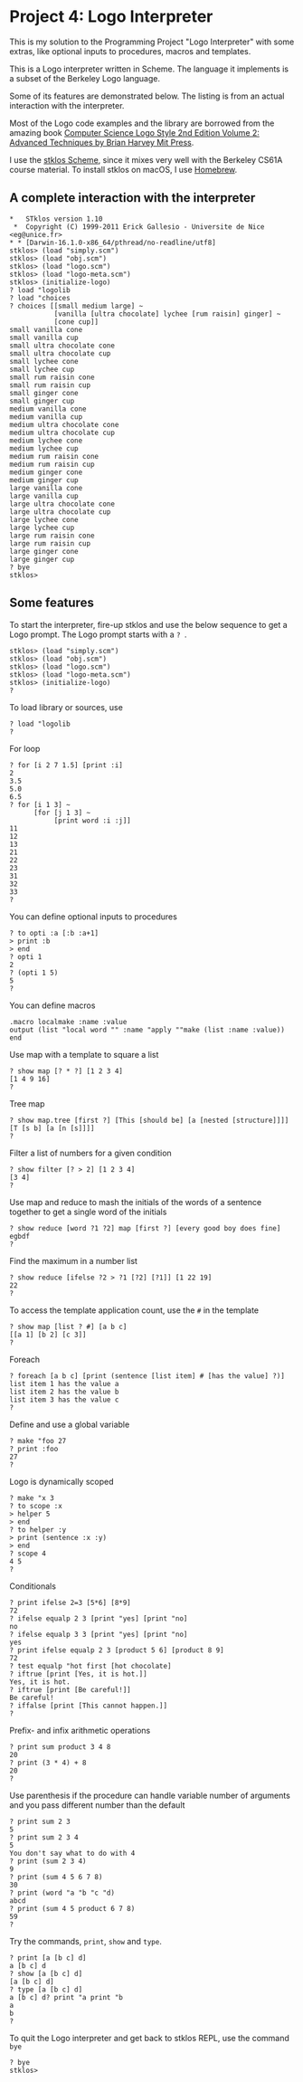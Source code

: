 # Project 4: Logo Interpreter

This is my solution to the Programming Project "Logo Interpreter" with some extras, like optional inputs to procedures, macros and templates.

This is a Logo interpreter written in Scheme. The language it implements is a subset of the Berkeley Logo language.

Some of its features are demonstrated below. The listing is from an actual interaction with the interpreter.

Most of the Logo code examples and the library are borrowed from the amazing book [Computer Science Logo Style 2nd Edition Volume 2: Advanced Techniques by Brian Harvey Mit Press](https://people.eecs.berkeley.edu/~bh/v2-toc2.html).

I use the [stklos Scheme](http://www.stklos.net), since it mixes very well with the Berkeley CS61A course material. To install stklos on macOS, I use [Homebrew](https://brew.sh).

## A complete interaction with the interpreter

```
*   STklos version 1.10
 *  Copyright (C) 1999-2011 Erick Gallesio - Universite de Nice <eg@unice.fr>
* * [Darwin-16.1.0-x86_64/pthread/no-readline/utf8]
stklos> (load "simply.scm")
stklos> (load "obj.scm")
stklos> (load "logo.scm")
stklos> (load "logo-meta.scm")
stklos> (initialize-logo)
? load "logolib 
? load "choices 
? choices [[small medium large] ~
           [vanilla [ultra chocolate] lychee [rum raisin] ginger] ~
           [cone cup]]
small vanilla cone
small vanilla cup
small ultra chocolate cone
small ultra chocolate cup
small lychee cone
small lychee cup
small rum raisin cone
small rum raisin cup
small ginger cone
small ginger cup
medium vanilla cone
medium vanilla cup
medium ultra chocolate cone
medium ultra chocolate cup
medium lychee cone
medium lychee cup
medium rum raisin cone
medium rum raisin cup
medium ginger cone
medium ginger cup
large vanilla cone
large vanilla cup
large ultra chocolate cone
large ultra chocolate cup
large lychee cone
large lychee cup
large rum raisin cone
large rum raisin cup
large ginger cone
large ginger cup
? bye
stklos> 
```

## Some features

To start the interpreter, fire-up stklos and use the below sequence to get a Logo prompt. The Logo prompt starts with a `? `.

```
stklos> (load "simply.scm")
stklos> (load "obj.scm")
stklos> (load "logo.scm")
stklos> (load "logo-meta.scm")
stklos> (initialize-logo)
?
```

To load library or sources, use

```
? load "logolib
?
```

For loop

```
? for [i 2 7 1.5] [print :i]
2
3.5
5.0
6.5
? for [i 1 3] ~
      [for [j 1 3] ~
           [print word :i :j]]
11
12
13
21
22
23
31
32
33
? 
```

You can define optional inputs to procedures

```
? to opti :a [:b :a+1]
> print :b
> end
? opti 1
2
? (opti 1 5)
5
?
```

You can define macros

```
.macro localmake :name :value
output (list "local word "" :name "apply ""make (list :name :value))
end
```

Use map with a template to square a list

```
? show map [? * ?] [1 2 3 4]
[1 4 9 16]
?
```

Tree map

```
? show map.tree [first ?] [This [should be] [a [nested [structure]]]]
[T [s b] [a [n [s]]]]
?
```

Filter a list of numbers for a given condition

```
? show filter [? > 2] [1 2 3 4]
[3 4]
?
```

Use map and reduce to mash the initials of the words of a sentence together to get a single word of the initials

```
? show reduce [word ?1 ?2] map [first ?] [every good boy does fine]
egbdf
?
```

Find the maximum in a number list

```
? show reduce [ifelse ?2 > ?1 [?2] [?1]] [1 22 19]
22
?
```

To access the template application count, use the `#` in the template

```
? show map [list ? #] [a b c]
[[a 1] [b 2] [c 3]]
?
```

Foreach

```
? foreach [a b c] [print (sentence [list item] # [has the value] ?)]
list item 1 has the value a
list item 2 has the value b
list item 3 has the value c
?
```

Define and use a global variable

```
? make "foo 27
? print :foo
27
?
```

Logo is dynamically scoped

```
? make "x 3
? to scope :x
> helper 5
> end
? to helper :y
> print (sentence :x :y)
> end
? scope 4
4 5
?
```

Conditionals

```
? print ifelse 2=3 [5*6] [8*9]
72
? ifelse equalp 2 3 [print "yes] [print "no]
no
? ifelse equalp 3 3 [print "yes] [print "no]
yes
? print ifelse equalp 2 3 [product 5 6] [product 8 9]
72
? test equalp "hot first [hot chocolate]
? iftrue [print [Yes, it is hot.]]
Yes, it is hot.
? iftrue [print [Be careful!]]
Be careful!
? iffalse [print [This cannot happen.]]
?
```

Prefix- and infix arithmetic operations

```
? print sum product 3 4 8
20
? print (3 * 4) + 8
20
?
```

Use parenthesis if the procedure can handle variable number of arguments and you pass different number than the default

```
? print sum 2 3
5
? print sum 2 3 4
5
You don't say what to do with 4
? print (sum 2 3 4)
9
? print (sum 4 5 6 7 8)
30
? print (word "a "b "c "d)
abcd
? print (sum 4 5 product 6 7 8)
59
?
```

Try the commands, `print`, `show` and `type`.

```
? print [a [b c] d]
a [b c] d
? show [a [b c] d]
[a [b c] d]
? type [a [b c] d]
a [b c] d? print "a print "b
a
b
?
```

To quit the Logo interpreter and get back to stklos REPL, use the command `bye`

```
? bye
stklos>
```
